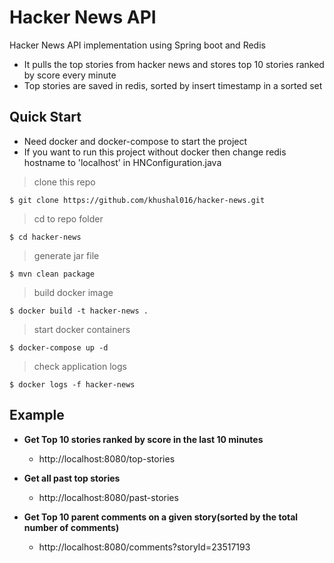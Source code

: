 # Hacker News API

Hacker News API implementation using Spring boot and Redis

- It pulls the top stories from hacker news and stores top 10 stories ranked by score every minute
- Top stories are saved in redis, sorted by insert timestamp in a sorted set



## Quick Start

- Need docker and docker-compose to start the project
- If you want to run this project without docker then change redis hostname to 'localhost' in HNConfiguration.java


> clone this repo

```shell
$ git clone https://github.com/khushal016/hacker-news.git
```

> cd to repo folder

```shell
$ cd hacker-news
```

> generate jar file

```shell
$ mvn clean package
```
> build docker image

```shell
$ docker build -t hacker-news .
```

> start docker containers

```shell
$ docker-compose up -d
```

> check application logs

```shell
$ docker logs -f hacker-news
```

## Example

- **Get Top 10 stories ranked by score in the last 10 minutes**
    - http://localhost:8080/top-stories
    
- **Get all past top stories**
    - http://localhost:8080/past-stories
    
- **Get Top 10 parent comments on a given story(sorted by the total number of comments)**
    - http://localhost:8080/comments?storyId=23517193


